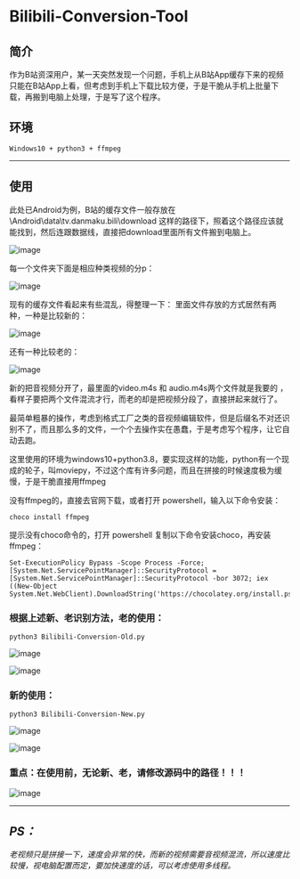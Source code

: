 # Bilibili-Conversion-Tool

## 简介
作为B站资深用户，某一天突然发现一个问题，手机上从B站App缓存下来的视频只能在B站App上看，但考虑到手机上下载比较方便，于是干脆从手机上批量下载，再搬到电脑上处理，于是写了这个程序。

## 环境

```
Windows10 + python3 + ffmpeg
```
***

## 使用

此处已Android为例，B站的缓存文件一般存放在 \Android\data\tv.danmaku.bili\download 这样的路径下，照着这个路径应该就能找到，然后连跟数据线，直接把download里面所有文件搬到电脑上。

![image](/images/20210920041247.png)

每一个文件夹下面是相应种类视频的分p：

![image](/images/20210920042336.png)

现有的缓存文件看起来有些混乱，得整理一下：
里面文件存放的方式居然有两种，一种是比较新的：

![image](/images/20210920042447.png)

还有一种比较老的：

![image](/images/20210920041826.png)

新的把音视频分开了，最里面的video.m4s 和 audio.m4s两个文件就是我要的 ，看样子要把两个文件混流才行，而老的却是把视频分段了，直接拼起来就行了。

最简单粗暴的操作，考虑到格式工厂之类的音视频编辑软件，但是后缀名不对还识别不了，而且那么多的文件，一个个去操作实在愚蠢，于是考虑写个程序，让它自动去跑。

这里使用的环境为windows10+python3.8，要实现这样的功能，python有一个现成的轮子，叫moviepy，不过这个库有许多问题，而且在拼接的时候速度极为缓慢，于是干脆直接用ffmpeg

没有ffmpeg的，直接去官网下载，或者打开 powershell，输入以下命令安装：

```
choco install ffmpeg
```

提示没有choco命令的，打开 powershell 复制以下命令安装choco，再安装ffmpeg：

```
Set-ExecutionPolicy Bypass -Scope Process -Force; [System.Net.ServicePointManager]::SecurityProtocol = [System.Net.ServicePointManager]::SecurityProtocol -bor 3072; iex ((New-Object System.Net.WebClient).DownloadString('https://chocolatey.org/install.ps1'))
```

### 根据上述新、老识别方法，老的使用：

```
python3 Bilibili-Conversion-Old.py
```
![image](/images/20210920041623.png)

![image](/images/20210920042025.png)

### 新的使用：
```
python3 Bilibili-Conversion-New.py
```
![image](/images/20210920050131.png)

![image](/images/20210920052647.png)

### 重点：在使用前，无论新、老，请修改源码中的路径！！！

![image](/images/20210920045026.png)


***
## *PS：*
*老视频只是拼接一下，速度会非常的快，而新的视频需要音视频混流，所以速度比较慢，视电脑配置而定，要加快速度的话，可以考虑使用多线程。*
